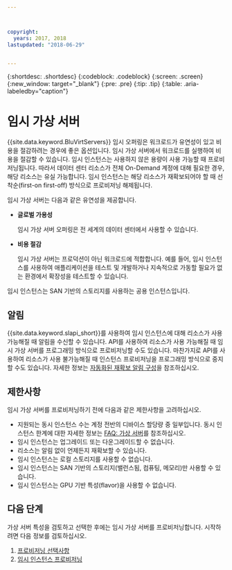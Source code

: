 ```yaml
---



copyright:
  years: 2017, 2018
lastupdated: "2018-06-29"


---
```


{:shortdesc: .shortdesc}
{:codeblock: .codeblock}
{:screen: .screen}
{:new_window: target="_blank"}
{:pre: .pre}
{:tip: .tip}
{:table: .aria-labeledby="caption"}

# 임시 가상 서버
{{site.data.keyword.BluVirtServers}} 임시 오퍼링은 워크로드가 유연성이 있고 비용을 절감하려는 경우에 좋은 옵션입니다. 임시 가상 서버에서 워크로드를 실행하여 비용을 절감할 수 있습니다. 임시 인스턴스는 사용하지 않은 용량이 사용 가능할 때 프로비저닝됩니다. 따라서 데이터 센터 리소스가 전체 On-Demand 계정에 대해 필요한 경우, 해당 리소스는 유실 가능합니다. 임시 인스턴스는 해당 리소스가 재확보되어야 할 때 선착순(first-on first-off) 방식으로 프로비저닝 해제됩니다.   

임시 가상 서버는 다음과 같은 유연성을 제공합니다.

* **글로벌 가용성** 

    임시 가상 서버 오퍼링은 전 세계의 데이터 센터에서 사용할 수 있습니다.
    
* **비용 절감** 

    임시 가상 서버는 프로덕션이 아닌 워크로드에 적합합니다. 예를 들어, 임시 인스턴스를 사용하여 애플리케이션을 테스트 및 개발하거나 지속적으로 가동할 필요가 없는 환경에서 확장성을 테스트할 수 있습니다.

임시 인스턴스는 SAN 기반의 스토리지를 사용하는 공용 인스턴스입니다.

## 알림
{{site.data.keyword.slapi_short}}를 사용하여 임시 인스턴스에 대해 리소스가 사용 가능해질 때 알림을 수신할 수 있습니다. API를 사용하여 리소스가 사용 가능해질 때 임시 가상 서버를 프로그래밍 방식으로 프로비저닝할 수도 있습니다. 마찬가지로 API를 사용하여 리소스가 사용 불가능해질 때 인스턴스 프로비저닝을 프로그래밍 방식으로 중지할 수도 있습니다. 자세한 정보는 [자동화된 재확보 알림 구성](configuring-automated-reclaim-notifications.html)을 참조하십시오.

## 제한사항
임시 가상 서버를 프로비저닝하기 전에 다음과 같은 제한사항을 고려하십시오.

* 지원되는 동시 인스턴스 수는 계정 전반의 디바이스 할당량 중 일부입니다. 동시 인스턴스 한계에 대한 자세한 정보는 [FAQ: 가상 서버](../vsi/vsi_faqs_vs.html#concurrent)를 참조하십시오.
* 임시 인스턴스는 업그레이드 또는 다운그레이드할 수 없습니다.
* 리소스는 알림 없이 언제든지 재확보할 수 있습니다.
* 임시 인스턴스는 로컬 스토리지를 사용할 수 없습니다.
* 임시 인스턴스는 SAN 기반의 스토리지(밸런스됨, 컴퓨팅, 메모리)만 사용할 수 있습니다.
* 임시 인스턴스는 GPU 기반 특성(flavor)을 사용할 수 없습니다.


## 다음 단계

가상 서버 특성을 검토하고 선택한 후에는 임시 가상 서버를 프로비저닝합니다. 시작하려면 다음 정보를 검토하십시오.
1. [프로비저닝 선택사항](../vsi/vsi_public_selections.html)
2. [임시 인스턴스 프로비저닝](../vsi/vsi_provision_transient.html)
